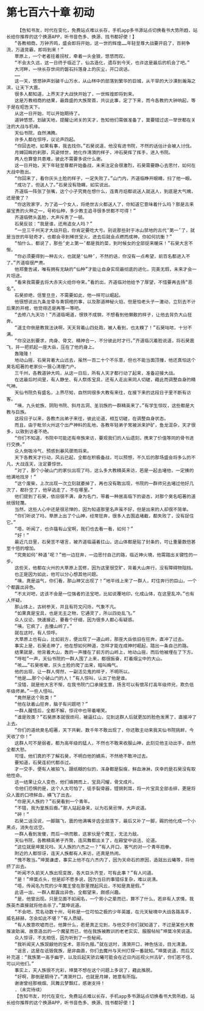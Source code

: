 # 第七百六十章 初动
        【告知书友，时代在变化，免费站点难以长存，手机app多书源站点切换看书大势所趋，站长给你推荐的这个换源APP，听书音色多、换源、找书都好使！】
       “各教相商，万钟齐鸣，盛会即将开始，这一世的辉煌……年轻至尊大战要开启了，百舸争流，万道竞霸，即将到来！”
       草原上，一个老者拄着拐杖，牵着一头金狼，悠悠而叹。
       “不会太久远，这一日终于临近了，仙古造化，遗存到今天，也许这是最后的机会了吧。”
       大河畔，一块长存世间的磐石抖落身上的灰尘，开口说话。
       ……
       这一天，悠悠钟声划破千山万水，从山林中的部落到繁华的巨城，从干旱的大沙漠到瀚海之滨，让天下大震。
       很多人都知道，上界天才大战快开始了，一世辉煌即将到来。
       这是万教相商的结果，最鼎盛的大族聚首，共议此事，定了下来，而今各教的大钟响起，等于是在昭告天下。
       从这一日开始，可以开始期待了。
       道钟悠悠，划破天地，提醒让闭关的天才，告知他们需做准备了，莫要错过这一举世都在关注的大战与机缘。
       天仙书院，自然沸腾。
       许多人都在惊呼，议论声四起。
       “你回去吧，如果有事，我去找你。”石昊说道，他没有进书院，不然的话估计会被人讨伐。
       月婵回眸的刹那，风姿倾世，她化作清漪的样子，冲石昊挥了挥手，进入书院。
       两人也算曾共患难，彼此不需要多说什么谢。
       这一日开始，天下年轻至尊都开始备战，未来注定会很激烈，石昊需要静心去思忖，如何在大战中胜出。
       “你回来了，看你灰头土脸的样子，一定失败了。”山门内，齐道临睁开眼睛，扫了他一眼。
       “成功了，但送人了。”石昊没有隐瞒，如实说出。
       齐道临一阵张了张嘴，这个小子究竟在想什么，连青月焰都说送人就送人，到底是大气魄，还是傻了？
       “你这败家字，为了追一个女人，将绝世古火都送人了，你知道它意味着什么吗？那是古来最宝贵的火种之一，号称仙种，多少教主追寻很多世都不可得！”
       齐道临劈头盖脸，大声斥责了一顿。
       石昊反驳：“我是谁，还用追女人吗？”
       “一旦三千州天才大战开启，你肯定要吃大亏。别说那些封于冰山禁地的古代‘第一’了，就是当世的年轻奇才，也都会寻到稀世宝火，进去后就会点燃而成神，你如何抗衡？”
       “怕什么，都说了，那些‘史上第一’都是我的菜，到时候女的全部捉来暖床！”石昊大言不惭。
       “你必须要得到一种古火，也就是‘仙种’，不然的话，你没有一点希望，前百名都进入不了。”齐道临很严肃。
       他郑重告诫，唯有拥有无缺的“仙种”才能让自身实现最彻底的进化，完美无瑕，未来才会一片坦途。
       “看来我需要去将大赤天火给你夺来。”看的出，齐道临对他给予了厚望，不惜要再去扬“恶名”。
       石昊拒绝，信誓旦旦，不需要如此，他一样可以崛起。
       他很想说出九条龙骨与青铜棺的事，以及那道神秘火焰，但是怕老头子一激动，立刻去不计后果的开棺，他觉得还是再等一等吧。
       “去修八九天功！”齐道临喝道，恨铁不成钢，不想看到他懒散的样子，让他去背负大山狂奔。
       “道主你倒是教我法诀啊，天天背着山四处跑，被人看到，也太糗了！”石昊咕哝，十分不满。
       “你没达到要求，肉身、骨文、精神合一，不分彼此时才行。”齐道临沉着脸说道，将石昊震飞，并一把抓起一座大岳，压在了他的身上。
       轰隆隆！
       地动山摇，石昊背着大山远去，虽然一百二十个不乐意，但也不能当面顶撞，他还真怕这个臭名昭著的老家伙一狠心清理门户。
       三千州，各教道钟大鸣，从这一日后，所有人天才都行动了起来，准备迎接大战。
       在这最后时间里，有人静坐、有人祭炼宝具，还有人走出来同人切磋，藉此而调整自身的精气神。
       天仙书院负有盛名，上界尽知，自然同很多大教有来往，在接下来的这段日子里不断有访客。
       “咦，九头蛇族、阴阳书院、斜月古洞、圣羽族的一群精英来了。”有学生惊叹，这些都是大教与巨族。
       这段日子以来，各教杰出弟子来往，彼此论道，相互切磋，在调整自身状态。
       而且，由于毗邻火州这个出产神料的乱地，各教年轻弟子常被派来护矿，鱼龙混杂，天才很多，以致到访者不绝。
       “你们不知道，书院中可能还有帝族来访，要观我们的人仙遗刻，携来了价值等同的骨书进行交换。”
       众人倒吸冷气，预感到暴风骤雨将来。
       天下各教天才行动，风云已起，全都在积极备战，可以预想，不久后的那场盛会将多么的不凡，大战连天，注定要惊世。
       “对了，那个小破山门的家伙出现了吗，这么多大教精英来访，若是一起去堵他，一定揍的他满地找牙！”
       “这个废柴，上次出现一次立刻就萎掉了，再也没有敢出现，书院的一群师兄去堵过他好几次了，都扑空了，他早逃走了，不在哪里。”
       他们提到了石昊，依旧很不满，身为名门，带着一种居高临下的姿态，对那个臭名昭著的道统很轻蔑。
       当然，这些人心中还是很忌惮的，因为知道那里名声虽不好，但是出来的人却很不简单。
       “你们听说了吗，草原上出了个山神，经常狂奔，很多人去围追堵截，都失败了，没有捉住它。”
       “唔，听闻了，也许蕴有山宝啊，我们也去看一看，如何？”
       “好！”
       最近几日里，石昊苦不堪言，被齐道临逼着扛山，这山体都是贴了封条的，可让重量数倍甚至十倍的增加。
       “究竟如何‘种道’呢？”他一边狂奔，一边思忖自己的路，临近神火境，他需踏出关键性的一步。
       这些天，他都在火州的大草原上苦修，因为这里很空旷，背着大山奔行，没有障碍物阻挡。
       也正是因为如此，他可以分心想其他问题。
       “咦，真是运气，你们看，那山神又出现了！”地平线上来了一群人，盯住奔行的巨山，一个个都露出异色。
       “不太对吧，这该不会是一位强者的法宝吧，比如说覆地印，化成山体，在这里乱冲。”也有人怀疑。
       那山体上，古树参天，并且有符文闪烁，气象不凡。
       “如果真是宝具，也是无主之物，它通灵了，所以四处乱飞。”
       众人议论，快速接近，要看个仔细，因为很多人都心有疑惑。
       “咦，它疯了，去撞山岭了。”
       就在这时，有人惊呼。
       大草原上也有山，比如前方，便出现了一道山岭，那座大岳依旧在狂奔，直冲了过去。
       事实上是，石昊走神了，他在想如何种道，怎样才能在成神时崛起，踏出一条自己的路。
       结果就是，他背着大山，轰的一声撞在了前方的山岭上，地动山摇，而后他被埋在了下方。
       “呼啦”一声，天仙书院的一群人围了上来，都很振奋，盯着烟尘中的大山。
       “咳……”石昊咳嗽，灰头土脸的爬了出来，暗叫晦气。
       他的出现，让一群人愕然，一副活见鬼的样子，不明所以。
       “他是……那个小破山门的人！”有人惊叫，认出了他是谁。
       “没错，就是他大言不惭，在我书院门口承接生意，扬言可以有偿吊打高年级师兄，欺负低年级师弟。”一些人怪叫。
       “竟然是这个败类！”
       “他在驮着山狂奔，脑子有问题吧？”
       一群人醒悟后，全都不解，惊诧中也带着嘲笑。
       “谁是败类？”石昊原本就很烦闷，被逼扛山，见到这群人后就更加的脸色发黑了，直接冲了上去。
       “你们的道统臭名昭著，天下共剿，数千年不敢出现了，你还敢主动来我天仙书院挑衅，今天收了你！”
       这群人可不是弱者，都为高年级的猛人，不然也不敢来收服山神，此刻见他主动出手，自然全都大怒。
       可惜，他们真的不了解石昊，不明白他的嫡系，不然绝不敢冲过去。
       要知道，石昊连初代都杀过。
       才一交手，便有人被拍飞，跟纸糊的似的，浑身都是裂痕，鲜血淋淋，庆幸的是石昊没有取他性命。
       这一结果让众人变色，他们蜂拥而上，宝具闪耀，骨文成片。
       令他们恐惧的是，这个人太可怕了，徒手裂骨器，铿锵刺耳，将一片宝具全部击碎，更是将众人震的口喷鲜血，横飞了出去。
       “你是天人族的？”石昊看到一个青年。
       “不错，我为皇族后裔。”那人站起身来，以为石昊忌惮，大声说道。
       “砰！”
       石昊二话没说，一脚踹飞，震的他满嘴牙齿全部落下，最后又补了一脚，踢的他化成一个小黑点，消失在远空。
       一群人看到发傻，而后一哄而散，这家伙是个魔王，无法力敌。
       天仙书院，各教精英弟子齐聚，连凤舞都出关了，在殿堂中谈法、论道。
       “这位就是坤莫兄吗，天人族的六杰之一？”有人开口，客气的对一个青年抱拳。
       附近的人都惊讶，连天人族都有人来访，还真是热闹。
       “愧不敢当。”坤莫谦虚，事实上他不在六杰内了，因为天命石的原因，造就出云曦等，将他挤了出去。
       “听闻不久前天人族出现变故，各大巨头齐至，可有此事？”有人问道。
       “是！”坤莫点头，但是却不愿多说，因为当日的事错综复杂，难以说清。
       “唔，传闻名为荒的少年魔王曾在那里搅起风云，不知是真是假。”
       此语一出，一群人都露出异色，全都望来，颇感兴趣。
       “是，他曾出现。只是见面不如闻名，一个宵小之辈而已，算不了什么，若非有人求情，我族英杰直接就将他击杀了。”莫坤说道。
       “不会吧，荒名动数十州，号称是一位可怕之极的少年英雄，在元天秘境中大战各路高手，威名赫赫，怎会如此不堪？”有人质疑。
       “有人故意吹嘘而已，他算什么，若是真正见到，与他交手你们就知道了，不过是某些大教推波助澜、故意造出的一个魔星而已，他在我族被教训的老老实实、服服帖帖”坤莫冷笑说道。
       众人惊讶，不太相信，因为听到了一些秘闻。
       “我听闻天人族觊觎他的宝术，恩将仇报。”就在这时，清漪开口，神色恬淡，目光清澈。
       “谣言，这是在诋毁我族，是非曲直，你们去魔州与天州打探一番就知。”坤莫说道，而后又补充道：“我族第一高手幽宇，以及后起天骄云曦可能会在近日内巡视火州古矿，你们若不信，可以问他们。”
       事实上，天人族很不光彩，坤莫不想在这个问题上多说了，藉此推脱。
       “好啊，那倒是期待了。”清漪开口，也就是月婵，她意有所指。
       谢谢曾经那根烟、凤舞云梦飘红，感谢支持！
       .（未完待续）
       【告知书友，时代在变化，免费站点难以长存，手机app多书源站点切换看书大势所趋，站长给你推荐的这个换源APP，听书音色多、换源、找书都好使！】